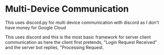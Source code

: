 # Multi-Device Communication
 This uses discord.py for multi device communication with discord as I don't have money for Google Cloud

This uses discord and this is the most basic framework for server client communication as here the client first pretends, "Login Request Received" and the server bot replies, "Processing Request.